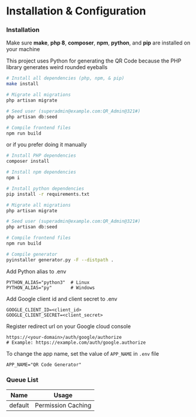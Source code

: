# Installation & Configuration

### Installation

Make sure **make**, **php 8**, **composer**, **npm**, **python**, and **pip** are installed on your machine

This project uses Python for generating the QR Code because the PHP library generates weird rounded eyeballs

```sh
# Install all dependencies (php, npm, & pip)
make install

# Migrate all migrations
php artisan migrate

# Seed user (superadmin@example.com:QR_Admin@321#)
php artisan db:seed

# Compile frontend files
npm run build
```

or if you prefer doing it manually

```sh
# Install PHP dependencies
composer install

# Install npm dependencies
npm i

# Install python dependencies
pip install -r requirements.txt

# Migrate all migrations
php artisan migrate

# Seed user (superadmin@example.com:QR_Admin@321#)
php artisan db:seed

# Compile frontend files
npm run build

# Compile generator
pyinstaller generator.py -F --distpath .
```

Add Python alias to .env
```
PYTHON_ALIAS="python3"  # Linux
PYTHON_ALIAS="py"       # Windows
```

Add Google client id and client secret to .env

```
GOOGLE_CLIENT_ID=<client_id>
GOOGLE_CLIENT_SECRET=<client_secret>
```

Register redirect url on your Google cloud console

```
https://<your-domain>/auth/google/authorize
# Example: https://example.com/auth/google.authorize
```

To change the app name, set the value of `APP_NAME` in `.env` file
```
APP_NAME="QR Code Generator"
```

### Queue List

| Name | Usage |
| ---- | ----- |
| default | Permission Caching |